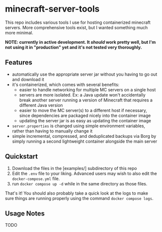# minecraft-server-tools

This repo includes various tools I use for hosting containerized minecraft servers.
More comprehensive tools exist, but I wanted something much more minimal.

**NOTE: currently in active development. It *should* work pretty well, but I'm not using it in "production" yet and it's not tested very thoroughly.**

## Features

- automatically use the appropriate server jar without you having to go out and download it
- it's containerized, which comes with several benefits:
	- easier to handle networking for multiple MC servers on a single host
	- servers are more isolated. Ex: a Java update won't accidentally break another server running a version of Minecraft that requires a different Java version
	- easier to move the MC server(s) to a different host if necessary, since dependencies are packaged nicely into the container image
	- updating the server jar is as easy as updating the container image
- `server.properties` is changed using simple environment variables, rather than having to manually change it
- simple incremental, compressed, and deduplicated backups via Borg by simply running a second lightweight container alongside the main server

## Quickstart

1. Download the files in the [examples/] subdirectory of this repo
2. Edit the `.env` file to your liking. Advanced users may wish to also edit the `docker-compose.yml` file.
3. run `docker compose up -d` while in the same directory as those files.

That's it! You should also probably take a quick look at the logs to make sure things are running
properly using the command `docker compose logs`.

## Usage Notes

TODO
